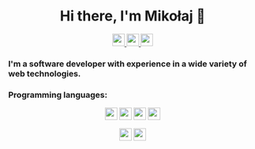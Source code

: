 
<h1 align='center'>
Hi there, I'm Mikołaj 👋
</h1>

<p align='center'>
  <a href="https://www.linkedin.com/in/mikolaj-bachorz">
    <img src="https://img.shields.io/badge/linkedin-%230077B5.svg?&style=for-the-badge&logo=linkedin&logoColor=white" height=25>
  </a>
  <a href="https://github.com/Mikbac">
    <img src="https://img.shields.io/badge/GitHub-%23181717.svg?&style=for-the-badge&logo=github&logoColor=white" height=25>
  </a>
  <a href="https://google.qwiklabs.com/public_profiles/1d03e1b4-5291-4f36-b462-a4c6882510ab">
    <img src="https://img.shields.io/badge/qwiklabs-%233680e3.svg?&style=for-the-badge&logo=qwiklabs&logoColor=%233680e3&labelColor=%23F5CD0E" height=25>
  </a>
</p>

### I'm a software developer with experience in a wide variety of web technologies.
### Programming languages:

<p align='center'>
  <a>
    <img src="https://img.shields.io/badge/java-%23007396.svg?&style=for-the-badge&logo=java&logoColor=white" height=25>
  </a>
  <a>
    <img src="https://img.shields.io/badge/scala-%23DC322F.svg?&style=for-the-badge&logo=scala&logoColor=white" height=25>
  </a>     
  <a>
    <img src="https://img.shields.io/badge/python-%233776AB.svg?&style=for-the-badge&logo=python&logoColor=white" height=25>
  </a>
  <a>
    <img src="https://img.shields.io/badge/C++-%2300599C.svg?&style=for-the-badge&logo=c%2B%2B&logoColor=white" height=25>
  </a>
</p>
<p align='center'>
  <a>
    <img src="https://img.shields.io/badge/typescript-%23007ACC.svg?&style=for-the-badge&logo=typescript&logoColor=white" height=25>
  </a>
  <a>
    <img src="https://img.shields.io/badge/javascript-%23F7DF1E.svg?&style=for-the-badge&logo=javascript&logoColor=black" height=25>
  </a>
</p>

<p align='center'>
</p>

<!--
[![Top Langs](https://github-readme-stats.vercel.app/api/top-langs/?username=mikbac&layout=compact)](https://github.com/anuraghazra/github-readme-stats)
-->

<!--
**Mikbac/mikbac** is a ✨ _special_ ✨ repository because its `README.md` (this file) appears on your GitHub profile.

Here are some ideas to get you started:

- 🔭 I’m currently working on ...
- 🌱 I’m currently learning ...
- 👯 I’m looking to collaborate on ...
- 🤔 I’m looking for help with ...
- 💬 Ask me about ...
- 📫 How to reach me: ...
- 😄 Pronouns: ...
- ⚡ Fun fact: ...
-->
